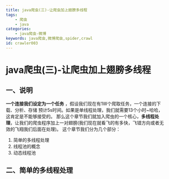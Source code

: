 ```yaml
---
title: java爬虫(三)-让爬虫加上翅膀多线程
tags: 
    - 爬虫
    - java
categories:
    - java爬虫-微博
keywords: java爬虫,微博爬虫,spider,crawl
id: crawler003
---
```


# java爬虫(三)-让爬虫加上翅膀多线程

## 一、说明
**一个连接我们设定为一个任务** ，假设我们现在有1W个爬取任务，一个连接的下载、分析、存储 预计5s时间。如果是单线程处理，我们就需要13个小时~哈哈，这肯定是不能够接受的。
 那么这个章节我们就加入爬虫的一个核心，**多线程处理**，让我们的爬虫程序加上一对翅膀(我们现在就看飞的有多快，飞错方向或者无效的飞翔我们后面在处理)。
这个章节我们分为几个部分：
1. 简单的多线程处理
2. 线程池的概念
3. 动态线程池

## 二、简单的多线程处理











